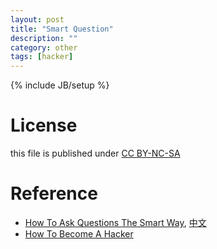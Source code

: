 ```yaml
---
layout: post
title: "Smart Question"
description: ""
category: other
tags: [hacker]
---
```

{% include JB/setup %}
# License
this file is published under [CC BY-NC-SA](http://creativecommons.org/licenses/by-nc-sa/3.0/)

# Reference
* [How To Ask Questions The Smart Way](http://www.catb.org/~esr/faqs/smart-questions.html), [中文](http://lilydjwg.vim-cn.com/articles/smart-questions.html)
* [How To Become A Hacker](http://www.catb.org/~esr/faqs/hacker-howto.html)
